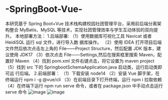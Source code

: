 # -SpringBoot-Vue-
本研究基于 Spring Boot+Vue 技术栈构建校园社团管理平台，采用前后端分离架
构整合 MyBatis、MySQL 等技术，实现社团管理效率与学生互动体验的双向提升。
本地部署方法：
1.后端部署:
（1）使用数据库可视化工具 Navicat 或者 HeidiSQL 运行 sql 文件，进行导入数
据库操作。
（2）使用 IDEA 打开项目后端文件然后依次点击左上角的 File——Project
Structure，然后配置 JDK 版本，建议使用 JDK17
（3）依次点击 File——Settings,然后在搜索框里搜索 Maven，配置好 Maven
（4）找到 pom.xml 文件右键点击，将它设置为 maven project
（5）找到 src 下的 SpringbootSchemaApplication.java 启动类，运行启动类即可运
行后端。
2.前端部署：
（1）下载安装 node14
（2）安装 Vue 脚手架，在终端运行 npm i -g @vue/cli
（3）在前端目录下打开终端，运行 npm i 拉取依赖
（4）在终端下运行 npm run serve 命令，或者在 package.json 中手动点击运行 serve
命令
![image](https://github.com/user-attachments/assets/da5a6b5d-8ce2-4bc0-a319-71937d082229)
![image](https://github.com/user-attachments/assets/88e277c6-0219-448a-8fee-a6046cbdd233)
